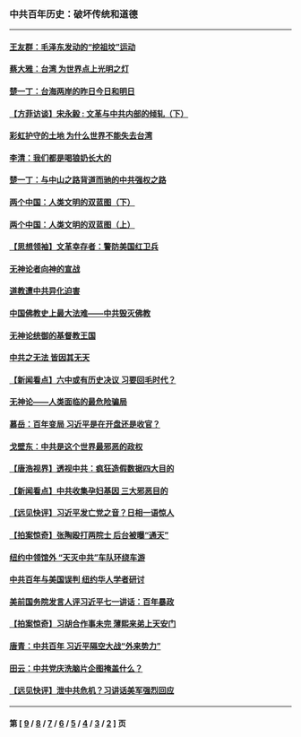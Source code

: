 ### 中共百年历史：破坏传统和道德
---
#### [王友群：毛泽东发动的“挖祖坟”运动](../../pages/nf1176114/n13723639.md?08150430) 
#### [蔡大雅：台湾 为世界点上光明之灯](../../pages/nf1176114/n13531530.md?08150430) 
#### [楚一丁：台海两岸的昨日今日和明日](../../pages/nf1176114/n13531468.md?08150430) 
#### [【方菲访谈】宋永毅 : 文革与中共内部的倾轧（下）](../../pages/nf1176114/n13486836.md?08150430) 
#### [彩虹护守的土地 为什么世界不能失去台湾](../../pages/nf1176114/n13476849.md?08150430) 
#### [李清：我们都是喝狼奶长大的](../../pages/nf1176114/n13471478.md?08150430) 
#### [楚一丁：与中山之路背道而驰的中共强权之路](../../pages/nf1176114/n13437270.md?08150430) 
#### [两个中国：人类文明的双蓝图（下）](../../pages/nf1176114/n13423132.md?08150430) 
#### [两个中国：人类文明的双蓝图（上）](../../pages/nf1176114/n13422687.md?08150430) 
#### [【思想领袖】文革幸存者：警防美国红卫兵](../../pages/nf1176114/n13339289.md?08150430) 
#### [无神论者向神的宣战](../../pages/nf1176114/n13281535.md?08150430) 
#### [道教遭中共异化迫害](../../pages/nf1176114/n13281463.md?08150430) 
#### [中国佛教史上最大法难——中共毁灭佛教](../../pages/nf1176114/n13281397.md?08150430) 
#### [无神论统御的基督教王国](../../pages/nf1176114/n13281280.md?08150430) 
#### [中共之无法 皆因其无天](../../pages/nf1176114/n13281088.md?08150430) 
#### [【新闻看点】六中或有历史决议 习要回毛时代？](../../pages/nf1176114/n13222895.md?08150430) 
#### [无神论——人类面临的最危险骗局](../../pages/nf1176114/n13196137.md?08150430) 
#### [慕岳：百年变局 习近平是在开盘还是收官？](../../pages/nf1176114/n13206516.md?08150430) 
#### [戈壁东：中共是这个世界最邪恶的政权](../../pages/nf1176114/n13085641.md?08150430) 
#### [【唐浩视界】透视中共：疯狂造假数据四大目的](../../pages/nf1176114/n13080590.md?08150430) 
#### [【新闻看点】中共收集孕妇基因 三大邪恶目的](../../pages/nf1176114/n13077182.md?08150430) 
#### [【远见快评】习近平发亡党之音？日相一语惊人](../../pages/nf1176114/n13074809.md?08150430) 
#### [【拍案惊奇】张陶殴打两院士 后台被曝“通天”](../../pages/nf1176114/n13070496.md?08150430) 
#### [纽约中领馆外 “天灭中共”车队环绕车游](../../pages/nf1176114/n13070693.md?08150430) 
#### [中共百年与美国误判 纽约华人学者研讨](../../pages/nf1176114/n13067969.md?08150430) 
#### [美前国务院发言人评习近平七一讲话：百年暴政](../../pages/nf1176114/n13066986.md?08150430) 
#### [【拍案惊奇】习胡合作事未完 薄熙来弟上天安门](../../pages/nf1176114/n13065867.md?08150430) 
#### [唐青：中共百年 习近平隔空大战“外来势力”](../../pages/nf1176114/n13065976.md?08150430) 
#### [田云：中共党庆洗脑片企图掩盖什么？](../../pages/nf1176114/n13064395.md?08150430) 
#### [【远见快评】泄中共危机？习讲话美军强烈回应](../../pages/nf1176114/n13064269.md?08150430) 

---
#### 第 [ [9](./9.md?08150430) / [8](./8.md?08150430) / [7](./7.md?08150430) / [6](./6.md?08150430) / [5](./5.md?08150430) / [4](./4.md?08150430) / [3](./3.md?08150430) / [2](./2.md?08150430) ] 页
